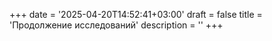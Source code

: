 +++
date = '2025-04-20T14:52:41+03:00'
draft = false
title = 'Продолжение исследований'
description = ''
+++


